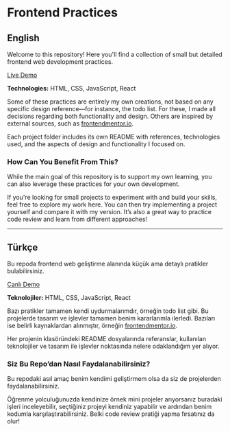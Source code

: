 # Frontend Practices

## English

Welcome to this repository! Here you'll find a collection of small but detailed frontend web development practices.

[Live Demo](https://emretantu.github.io/frontend-practices/)

**Technologies:** HTML, CSS, JavaScript, React

Some of these practices are entirely my own creations, not based on any specific design reference—for instance, the todo list. For these, I made all decisions regarding both functionality and design. Others are inspired by external sources, such as [frontendmentor.io](https://www.frontendmentor.io/).

Each project folder includes its own README with references, technologies used, and the aspects of design and functionality I focused on.

### How Can You Benefit From This?

While the main goal of this repository is to support my own learning, you can also leverage these practices for your own development.

If you're looking for small projects to experiment with and build your skills, feel free to explore my work here. You can then try implementing a project yourself and compare it with my version. It’s also a great way to practice code review and learn from different approaches!

---

## Türkçe

Bu repoda frontend web geliştirme alanında küçük ama detaylı pratikler bulabilirsiniz.

[Canlı Demo](https://emretantu.github.io/frontend-practices/)

**Teknolojiler:** HTML, CSS, JavaScript, React

Bazı pratikler tamamen kendi uydurmalarımdır, örneğin todo list gibi. Bu projelerde tasarım ve işlevler tamamen benim kararlarımla ilerledi. Bazıları ise belirli kaynaklardan alınmıştır, örneğin [frontendmentor.io](https://www.frontendmentor.io/).

Her projenin klasöründeki README dosyalarında referanslar, kullanılan teknolojiler ve tasarım ile işlevler noktasında nelere odaklandığım yer alıyor.

### Siz Bu Repo’dan Nasıl Faydalanabilirsiniz?

Bu repodaki asıl amaç benim kendimi geliştirmem olsa da siz de projelerden faydalanabilirsiniz.

Öğrenme yolculuğunuzda kendinize örnek mini projeler arıyorsanız buradaki işleri inceleyebilir, seçtiğiniz projeyi kendiniz yapabilir ve ardından benim kodumla karşılaştırabilirsiniz. Belki code review pratiği yapma fırsatınız da olur!
